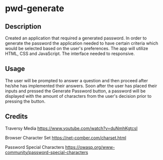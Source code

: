 # pwd-generate

## Description

 Created an application that required a generated password. In order to generate the password the application needed to have certain criteria which would be selected based on the user's preferences. The app will utilize HTML, CSS and JavaScript. The interface needed to responsive. 

 ## Usage 
  The user will be prompted to answer a question and then proceed after he/she has implemented their answers. Soon after the user has placed their inputs and pressed the Generate Password button, a password will be displayed with the amount of characters from the user's decision prior to pressing the button.  

 ## Credits
  
Traversy Media https://www.youtube.com/watch?v=duNmhKgtcsI

Browser Character Set https://net-comber.com/charset.html

Password Special Characters https://owasp.org/www-community/password-special-characters

